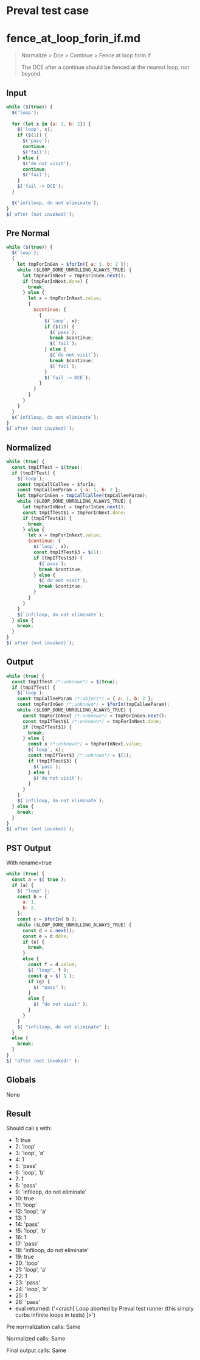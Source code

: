 # Preval test case

# fence_at_loop_forin_if.md

> Normalize > Dce > Continue > Fence at loop forin if
>
> The DCE after a continue should be fenced at the nearest loop, not beyond.

## Input

`````js filename=intro
while ($(true)) {
  $('loop');
  
  for (let x in {a: 1, b: 2}) {
    $('loop', x);
    if ($(1)) {
      $('pass');
      continue;
      $('fail');
    } else {
      $('do not visit');
      continue;
      $('fail');
    }
    $('fail -> DCE');
  }

  $('infiloop, do not eliminate');
}
$('after (not invoked)');
`````

## Pre Normal


`````js filename=intro
while ($(true)) {
  $(`loop`);
  {
    let tmpForInGen = $forIn({ a: 1, b: 2 });
    while ($LOOP_DONE_UNROLLING_ALWAYS_TRUE) {
      let tmpForInNext = tmpForInGen.next();
      if (tmpForInNext.done) {
        break;
      } else {
        let x = tmpForInNext.value;
        {
          $continue: {
            {
              $(`loop`, x);
              if ($(1)) {
                $(`pass`);
                break $continue;
                $(`fail`);
              } else {
                $(`do not visit`);
                break $continue;
                $(`fail`);
              }
              $(`fail -> DCE`);
            }
          }
        }
      }
    }
  }
  $(`infiloop, do not eliminate`);
}
$(`after (not invoked)`);
`````

## Normalized


`````js filename=intro
while (true) {
  const tmpIfTest = $(true);
  if (tmpIfTest) {
    $(`loop`);
    const tmpCallCallee = $forIn;
    const tmpCalleeParam = { a: 1, b: 2 };
    let tmpForInGen = tmpCallCallee(tmpCalleeParam);
    while ($LOOP_DONE_UNROLLING_ALWAYS_TRUE) {
      let tmpForInNext = tmpForInGen.next();
      const tmpIfTest$1 = tmpForInNext.done;
      if (tmpIfTest$1) {
        break;
      } else {
        let x = tmpForInNext.value;
        $continue: {
          $(`loop`, x);
          const tmpIfTest$3 = $(1);
          if (tmpIfTest$3) {
            $(`pass`);
            break $continue;
          } else {
            $(`do not visit`);
            break $continue;
          }
        }
      }
    }
    $(`infiloop, do not eliminate`);
  } else {
    break;
  }
}
$(`after (not invoked)`);
`````

## Output


`````js filename=intro
while (true) {
  const tmpIfTest /*:unknown*/ = $(true);
  if (tmpIfTest) {
    $(`loop`);
    const tmpCalleeParam /*:object*/ = { a: 1, b: 2 };
    const tmpForInGen /*:unknown*/ = $forIn(tmpCalleeParam);
    while ($LOOP_DONE_UNROLLING_ALWAYS_TRUE) {
      const tmpForInNext /*:unknown*/ = tmpForInGen.next();
      const tmpIfTest$1 /*:unknown*/ = tmpForInNext.done;
      if (tmpIfTest$1) {
        break;
      } else {
        const x /*:unknown*/ = tmpForInNext.value;
        $(`loop`, x);
        const tmpIfTest$3 /*:unknown*/ = $(1);
        if (tmpIfTest$3) {
          $(`pass`);
        } else {
          $(`do not visit`);
        }
      }
    }
    $(`infiloop, do not eliminate`);
  } else {
    break;
  }
}
$(`after (not invoked)`);
`````

## PST Output

With rename=true

`````js filename=intro
while (true) {
  const a = $( true );
  if (a) {
    $( "loop" );
    const b = {
      a: 1,
      b: 2,
    };
    const c = $forIn( b );
    while ($LOOP_DONE_UNROLLING_ALWAYS_TRUE) {
      const d = c.next();
      const e = d.done;
      if (e) {
        break;
      }
      else {
        const f = d.value;
        $( "loop", f );
        const g = $( 1 );
        if (g) {
          $( "pass" );
        }
        else {
          $( "do not visit" );
        }
      }
    }
    $( "infiloop, do not eliminate" );
  }
  else {
    break;
  }
}
$( "after (not invoked)" );
`````

## Globals

None

## Result

Should call `$` with:
 - 1: true
 - 2: 'loop'
 - 3: 'loop', 'a'
 - 4: 1
 - 5: 'pass'
 - 6: 'loop', 'b'
 - 7: 1
 - 8: 'pass'
 - 9: 'infiloop, do not eliminate'
 - 10: true
 - 11: 'loop'
 - 12: 'loop', 'a'
 - 13: 1
 - 14: 'pass'
 - 15: 'loop', 'b'
 - 16: 1
 - 17: 'pass'
 - 18: 'infiloop, do not eliminate'
 - 19: true
 - 20: 'loop'
 - 21: 'loop', 'a'
 - 22: 1
 - 23: 'pass'
 - 24: 'loop', 'b'
 - 25: 1
 - 26: 'pass'
 - eval returned: ('<crash[ Loop aborted by Preval test runner (this simply curbs infinite loops in tests) ]>')

Pre normalization calls: Same

Normalized calls: Same

Final output calls: Same
